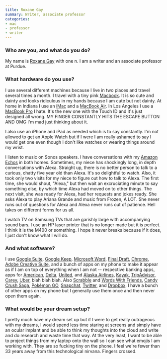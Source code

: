 ```yaml
---
title: Roxane Gay
summary: Writer, associate professor
categories:
- mac
- professor
- writer
---
```


### Who are you, and what do you do?

My name is [Roxane Gay](http://www.roxanegay.com/ "Roxane's website.") with one n. I am a writer and an associate professor at Purdue.

### What hardware do you use?

I use several different machines because I live in two places and travel several times a month. I travel with a tiny pink [Macbook][macbook.2]. It is so cute and dainty and looks ridiculous in my hands because I am cute but not dainty. At home in Indiana I use an [iMac][] and a [MacBook Air][macbook-air]. In Los Angeles I use a [MacBook Pro][macbook-pro] I hate. It's the new one with the Touch ID and it's just designed all wrong. MY FINGER CONSTANTLY HITS THE ESCAPE BUTTON AND OMG I'm mad just thinking about it. 

I also use an iPhone and iPad as needed which is to say constantly. I'm not allowed to get an Apple Watch but if I were I am really ashamed to say I would get one even though I don't like watches or wearing things around my wrist. 

I listen to music on Sonos speakers. I have conversations with my [Amazon Echos][echo.3] in both homes. Sometimes, my niece has shockingly long, in depth conversations with Alexa. Straight up, there is no better person to talk to a curious, chatty five year old than Alexa. It's so delightful to watch. Also, it took only two visits for my niece to figure out how to talk to Alexa. The first time, she would shout, "Alexa," but then wait an excruciating minute to say something else, by which time Alexa had moved on to other things. The next visit, she was ready for Alexa, had her requests and jokes ready. She asks Alexa to play Ariana Grande and music from Frozen, A LOT. She never runs out of questions for Alexa and Alexa never runs out of patience. Hell takes on different forms for us all.

I watch TV on Samsung TVs that are garishly large with accompanying sound bars. I use an HP laser printer that is no longer made but it is perfect. I think it is the M400 or something. I hope it never breaks because if it does, I just don't know what I will do. 

### And what software?

I use [Google Suite][g-suite], [Google Keep][google-keep], [Microsoft Word][word], [Final Draft][final-draft], [Chrome][], [Adobe Creative Suite][creative-suite], and a bunch of apps on my phone to make it appear as if I am on top of everything when I am not -- respective banking apps, apps for [American][american-airlines-ios], [Delta][fly-delta-ios], [United][united-airlines-ios], and [Alaska Airlines][alaska-airlines-ios], [Kayak][kayak-ios], [TripAdvisor][tripadvisor-ios], [Carey][carey-ios], [Uber][uber-ios], blah blah blah. Also [Scrabble][scrabble-ios] and [Words With Friends][words-with-friends-ios], [Candy Crush Saga][candy-crush-saga-ios], [Pokémon GO][pokemon-go-ios], [Snapchat][snapchat-ios], [Twitter][twitter-ios], and [Dropbox][dropbox-ios]. I have a bunch of other apps on my phone but I generally use them once and then never open them again.

### What would be your dream setup?

I pretty much have my dream set up but if I were to get really outrageous with my dreams, I would spend less time staring at screens and simply have an ocular implant and be able to think my thoughts into the cloud and write and do research and waste time that way. At the very least, I want to be able to project things from my laptop onto the wall so I can see what emojis I am working with. They are so fucking tiny on the phone. I feel we're fewer than 33 years away from this technological nirvana. Fingers crossed.

[echo.3]: https://en.wikipedia.org/wiki/Amazon_Echo "A smart speaker."
[imac]: https://www.apple.com/imac/ "An all-in-one computer."
[macbook-air]: https://www.apple.com/macbook-air/ "A very thin laptop."
[macbook-pro]: https://www.apple.com/macbook-pro/ "A laptop."
[macbook.2]: https://en.wikipedia.org/wiki/MacBook_(2015_version) "A very thin 12 inch laptop."
[alaska-airlines-ios]: https://itunes.apple.com/us/app/alaska-airlines/id356143077 "An app for the airline service."
[american-airlines-ios]: https://itunes.apple.com/us/app/american-airlines/id382698565 "An app for the airline service."
[candy-crush-saga-ios]: https://itunes.apple.com/us/app/candy-crush-saga/id553834731 "A match-3 game."
[carey-ios]: https://itunes.apple.com/us/app/carey/id888691706 "An app for the chauffeured service."
[chrome]: https://www.google.com/intl/en/chrome/browser/ "A WebKit-based browser, where each tab runs in its own thread."
[creative-suite]: https://www.adobe.com/creativecloud.html "A collection of design tools."
[dropbox-ios]: https://www.dropbox.com/iphoneapp "An iOS version of the syncing software."
[final-draft]: http://store.finaldraft.com/final-draft-10.html "Popular screenwriting software."
[fly-delta-ios]: https://itunes.apple.com/us/app/fly-delta/id388491656 "An app for the airline service."
[g-suite]: https://gsuite.google.com/ "A hosted solution for email, calendaring and more."
[google-keep]: https://en.wikipedia.org/wiki/Google_Keep "A note-taking service."
[kayak-ios]: https://itunes.apple.com/us/app/kayak/id305204535 "A client for the flight and hotel booking service."
[pokemon-go-ios]: https://itunes.apple.com/us/app/Pokémon-go/id1094591345 "An AR game about catching monsters in small balls."
[scrabble-ios]: https://itunes.apple.com/us/app/scrabble/id501724085 "A word tile game."
[snapchat-ios]: https://itunes.apple.com/us/app/snapchat/id447188370 "An image chatting app."
[tripadvisor-ios]: https://itunes.apple.com/us/app/tripadvisor-hotels-restaurants/id284876795 "An app for the travel advice service."
[twitter-ios]: https://itunes.apple.com/app/twitter/id333903271 "A Twitter client."
[uber-ios]: https://itunes.apple.com/us/app/uber/id368677368 "A premiere taxi booking app for iOS."
[united-airlines-ios]: https://itunes.apple.com/us/app/united-airlines/id449945214 "An app for the airline service."
[word]: https://products.office.com/en-us/word "A document editor."
[words-with-friends-ios]: https://itunes.apple.com/us/app/words-with-friends/id322852954 "A word game for the iPhone."

